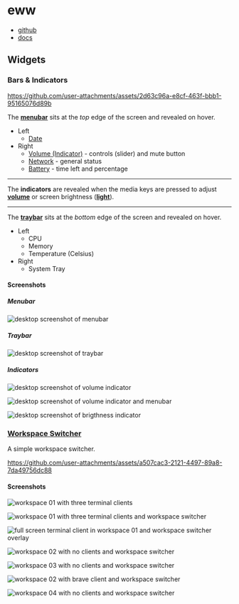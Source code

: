 # eww

- [github](https://github.com/elkowar/eww)
- [docs](https://elkowar.github.io/eww/eww.html)

## Widgets

### Bars & Indicators

https://github.com/user-attachments/assets/2d63c96a-e8cf-463f-bbb1-95165076d89b

The [**menubar**](./menubar.yuck) sits at the _top_ edge of the screen and revealed on hover.

- Left
  - [Date](./date.yuck)
- Right
  - [Volume (Indicator)](./volume.yuck) - controls (slider) and mute button
  - [Network](./network.yuck) - general status
  - [Battery](./battery.yuck) - time left and percentage

---

The **indicators** are revealed when the media keys are pressed to adjust [**volume**](./volume.yuck) or screen brightness ([**light**](./light.yuck)).

---

The [**traybar**](./traybar.yuck) sits at the _bottom_ edge of the screen and revealed on hover.

- Left
  - CPU
  - Memory
  - Temperature (Celsius)
- Right
  - System Tray

#### Screenshots

##### Menubar

![desktop screenshot of menubar](./screenshots/bars/menubar.png "menubar")

##### Traybar

![desktop screenshot of traybar](./screenshots/bars/traybar.png "traybar")

##### Indicators

![desktop screenshot of volume indicator](./screenshots/bars/volume-indicator.png "volume indicator")

![desktop screenshot of volume indicator and menubar](./screenshots/bars/menubar-volume-indicator-.png "volumen indicator & menubar")

![desktop screenshot of brigthness indicator](./screenshots/bars/light-indicator.png "brightness indicator")

### [Workspace Switcher](./workspace.yuck)

A simple workspace switcher.

https://github.com/user-attachments/assets/a507cac3-2121-4497-89a8-7da49756dc88

#### Screenshots

![workspace 01 with three terminal clients](./screenshots/workspace/01-workspace_01-client.png "workspace 01: clients")

![workspace 01 with three terminal clients and workspace switcher](./screenshots/workspace/02-workspace_01-switcher.png "workspace 01: clients")

![full screen terminal client in workspace 01 and workspace switcher overlay](./screenshots/workspace/03-workspace_01-switcher-full_screen.png "workspace 01: clients (full screen)")

![workspace 02 with no clients and workspace switcher](./screenshots/workspace/03-workspace_02-switcher-no_client.png "workspace 02: no clients")

![workspace 03 with no clients and workspace switcher](./screenshots/workspace/04-workspace_03-switcher-no_client.png "workspace 02: no clients")

![workspace 02 with brave client and workspace switcher](./screenshots/workspace/05-workspace_02-switcher.png "workspace 02: client")

![workspace 04 with no clients and workspace switcher](./screenshots/workspace/06-workspace-04-switcher-no_client.png "workspace 04: no clients")
